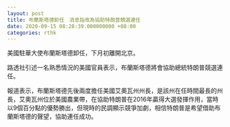 ```yaml
---
layout: post
title: 布蘭斯塔德卸任　消息指改為協助特朗普競選連任
date: 2020-09-15 08:28:39.000000000 +08:00
categories: rthk
---
```


美國駐華大使布蘭斯塔德卸任，下月初離開北京。

路透社引述一名熟悉情況的美國官員表示，布蘭斯塔德將會協助總統特朗普競選連任。

報道表示，布蘭斯塔德先後兩度擔任美國艾奧瓦州州長，是該州在任時間最長的州長，艾奧瓦州位於美國農業帶，在協助特朗普在2016年贏得大選發揮作用，當時以9個百分點的優勢勝出，但現時的民調顯示競爭加劇，相信特朗普是希望借助布蘭斯塔德的聲望，協助連任成功。
